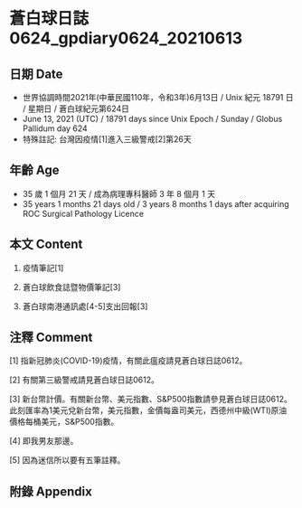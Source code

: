 [_metadata_:encoding]: - "utf-8"
[_metadata_:language]: - "zh-Hant-TW"
[_metadata_:fileformat]: - "markdown"
[_metadata_:MIME_type]: - "text/plain"
[_metadata_:markdown_version]: - "commonmark version 0.29"
[_metadata_:markdown_spec]: - "https://spec.commonmark.org/0.29/"

# 蒼白球日誌0624_gpdiary0624_20210613 #

## 日期 Date ##

* 世界協調時間2021年(中華民國110年，令和3年)6月13日 / Unix 紀元 18791 日 / 星期日 / 蒼白球紀元第624日
* June 13, 2021 (UTC) / 18791 days since Unix Epoch / Sunday / Globus Pallidum day 624
* 特殊註記: 台灣因疫情[1]進入三級警戒[2]第26天

## 年齡 Age ##

* 35 歲 1 個月 21 天 / 成為病理專科醫師 3 年 8 個月 1 天
* 35 years 1 months 21 days old / 3 years 8 months 1 days after acquiring ROC Surgical Pathology Licence

## 本文 Content ##

1. 疫情筆記[1]

    
2. 蒼白球飲食誌暨物價筆記[3]

    
3. 蒼白球南港通訊處[4-5]支出回報[3]

    

## 注釋 Comment ##

[1] 指新冠肺炎(COVID-19)疫情，有關此瘟疫請見蒼白球日誌0612。


[2] 有關第三級警戒請見蒼白球日誌0612。


[3] 新台幣計價。有關新台幣、美元指數、S&P500指數請參見蒼白球日誌0612。此刻匯率為1美元兌新台幣，美元指數，金價每盎司美元，西德州中級(WTI)原油價格每桶美元，S&P500指數。


[4] 即我男友那邊。


[5] 因為迷信所以要有五筆註釋。



## 附錄 Appendix ##

